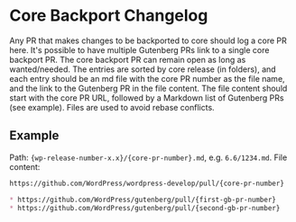 # Core Backport Changelog

Any PR that makes changes to be backported to core should log a core PR here. It's possible to have multiple Gutenberg PRs link to a single core backport PR. The core backport PR can remain open as long as wanted/needed. The entries are sorted by core release (in folders), and each entry should be an md file with the core PR number as the file name, and the link to the Gutenberg PR in the file content. The file content should start with the core PR URL, followed by a Markdown list of Gutenberg PRs (see example). Files are used to avoid rebase conflicts.

## Example

Path: `{wp-release-number-x.x}/{core-pr-number}.md`, e.g. `6.6/1234.md`.
File content:
```md
https://github.com/WordPress/wordpress-develop/pull/{core-pr-number}

* https://github.com/WordPress/gutenberg/pull/{first-gb-pr-number}
* https://github.com/WordPress/gutenberg/pull/{second-gb-pr-number}
```
